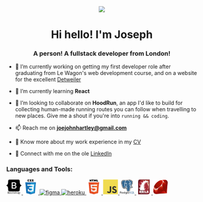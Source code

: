 <div id="header" align="center">
  <img src="https://media4.giphy.com/media/v1.Y2lkPTc5MGI3NjExNzc4ZWYzNGM0NWZjNTA1NDc0NDFiZDc0OTNkN2ViYTlhYTVlNTkxOSZjdD1n/STO9DD14V1DniH9nby/giphy.gif" width="200"/>
<h1>Hi hello! I'm Joseph</h1>
<h3>A person! A fullstack developer from London!</h3>
</div>

- 🔭 I’m currently working on getting my first developer role after graduating from Le Wagon's web development course, and on a website for the excellent [Detweiler](https://detweilertheband.bandcamp.com)

- 🌱 I’m currently learning **React**

- 👯 I’m looking to collaborate on **HoodRun**, an app I'd like to build for collecting human-made running routes you can follow when travelling to new places. Give me a shout if you're into `running && coding`.

- 📫 Reach me on **joejohnhartley@gmail.com**

- 📄 Know more about my work experience in my [CV](https://www.canva.com/design/DAFesfZl0Ig/FxdZ7YdufCnaXNRpo2tqJg/view?utm_content=DAFesfZl0Ig&utm_campaign=designshare&utm_medium=link2&utm_source=sharebutton)
  
- 🔗 Connect with me on the ole [LinkedIn](https://www.linkedin.com/in/joejohnhartley/)

<h3 align="left">Languages and Tools:</h3>
<p align="left"> <a href="https://getbootstrap.com" target="_blank" rel="noreferrer"> <img src="https://raw.githubusercontent.com/devicons/devicon/master/icons/bootstrap/bootstrap-plain-wordmark.svg" alt="bootstrap" width="40" height="40"/> </a> <a href="https://www.w3schools.com/css/" target="_blank" rel="noreferrer"> <img src="https://raw.githubusercontent.com/devicons/devicon/master/icons/css3/css3-original-wordmark.svg" alt="css3" width="40" height="40"/> </a> <a href="https://www.figma.com/" target="_blank" rel="noreferrer"> <img src="https://www.vectorlogo.zone/logos/figma/figma-icon.svg" alt="figma" width="40" height="40"/> </a> <a href="https://heroku.com" target="_blank" rel="noreferrer"> <img src="https://www.vectorlogo.zone/logos/heroku/heroku-icon.svg" alt="heroku" width="40" height="40"/> </a> <a href="https://www.w3.org/html/" target="_blank" rel="noreferrer"> <img src="https://raw.githubusercontent.com/devicons/devicon/master/icons/html5/html5-original-wordmark.svg" alt="html5" width="40" height="40"/> </a> <a href="https://developer.mozilla.org/en-US/docs/Web/JavaScript" target="_blank" rel="noreferrer"> <img src="https://raw.githubusercontent.com/devicons/devicon/master/icons/javascript/javascript-original.svg" alt="javascript" width="40" height="40"/> </a> <a href="https://www.postgresql.org" target="_blank" rel="noreferrer"> <img src="https://raw.githubusercontent.com/devicons/devicon/master/icons/postgresql/postgresql-original-wordmark.svg" alt="postgresql" width="40" height="40"/> </a> <a href="https://rubyonrails.org" target="_blank" rel="noreferrer"> <img src="https://raw.githubusercontent.com/devicons/devicon/master/icons/rails/rails-original-wordmark.svg" alt="rails" width="40" height="40"/> </a> <a href="https://www.ruby-lang.org/en/" target="_blank" rel="noreferrer"> <img src="https://raw.githubusercontent.com/devicons/devicon/master/icons/ruby/ruby-original.svg" alt="ruby" width="40" height="40"/> </a> </p>


<!--
**JosephHartley/JosephHartley** is a ✨ _special_ ✨ repository because its `README.md` (this file) appears on your GitHub profile.

Here are some ideas to get you started:

- 🔭 I’m currently working on ...
- 🌱 I’m currently learning ...
- 👯 I’m looking to collaborate on ...
- 🤔 I’m looking for help with ...
- 💬 Ask me about ...
- 📫 How to reach me: ...
- 😄 Pronouns: ...
- ⚡ Fun fact: ...
-->
